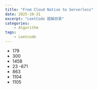 ```yaml
---
title: "From Cloud Native to Serverless"
date: 2025-10-31
excerpt: "LeetCode 题解目录"
categories: 
    - Algorithm
tags: 
    - Leetcode
---
```



- 179
- 300
- 1458
- 23
-671
- 863
- 1104
- 1105

